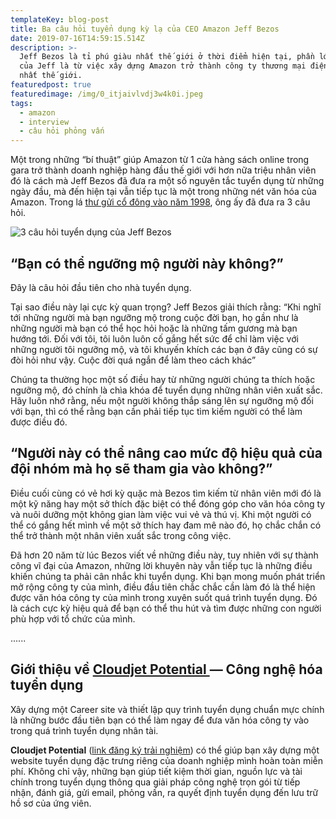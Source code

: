 ```yaml
---
templateKey: blog-post
title: Ba câu hỏi tuyển dụng kỳ lạ của CEO Amazon Jeff Bezos
date: 2019-07-16T14:59:15.514Z
description: >-
  Jeff Bezos là tỉ phú giàu nhất thế giới ở thời điểm hiện tại, phần lớn tài sản
  của Jeff là từ việc xây dựng Amazon trở thành công ty thương mại điện tử lớn
  nhất thế giới.
featuredpost: true
featuredimage: /img/0_itjaivlvdj3w4k0i.jpeg
tags:
  - amazon
  - interview
  - câu hỏi phỏng vấn
---
```

Một trong những “bí thuật” giúp Amazon từ 1 cửa hàng sách online trong gara trở thành doanh nghiệp hàng đầu thế giới với hơn nữa triệu nhân viên đó là cách mà Jeff Bezos đã đưa ra một số nguyên tắc tuyển dụng từ những ngày đầu, mà đến hiện tại vẫn tiếp tục là một trong những nét văn hóa của Amazon. Trong lá [thư gửi cổ đông vào năm 1998](https://t.co/b6A2QHgXeO), ông ấy đã đưa ra 3 câu hỏi.

![3 câu hỏi tuyển dụng của Jeff Bezos](/img/0_snbzi_zuu65_sro2.jpeg "3 câu hỏi tuyển dụng của Jeff Bezos")

## “Bạn có thể ngưỡng mộ người này không?”

Đây là câu hỏi đầu tiên cho nhà tuyển dụng.

Tại sao điều này lại cực kỳ quan trọng? Jeff Bezos giải thích rằng: “Khi nghĩ tới những người mà bạn ngưỡng mộ trong cuộc đời bạn, họ gần như là những người mà bạn có thể học hỏi hoặc là những tấm gương mà bạn hướng tới. Đối với tôi, tôi luôn luôn cố gắng hết sức để chỉ làm việc với những người tôi ngưỡng mộ, và tôi khuyến khích các bạn ở đây cũng có sự đòi hỏi như vậy. Cuộc đời quá ngắn để làm theo cách khác”

Chúng ta thường học một số điều hay từ những người chúng ta thích hoặc ngưỡng mộ, đó chính là chìa khóa để tuyển dụng những nhân viên xuất sắc. Hãy luôn nhớ rằng, nếu một người không thắp sáng lên sự ngưỡng mộ đối với bạn, thì có thể rằng bạn cần phải tiếp tục tìm kiếm người có thể làm được điều đó.

## “Người này có thể nâng cao mức độ hiệu quả của đội nhóm mà họ sẽ tham gia vào không?”

Điều cuối cùng có vẻ hơi kỳ quặc mà Bezos tìm kiếm từ nhân viên mới đó là một kỹ năng hay một sở thích đặc biệt có thể đóng góp cho văn hóa công ty và nuôi dưỡng một không gian làm việc vui vẻ và thú vị. Khi một người có thể có gắng hết mình về một sở thích hay đam mê nào đó, họ chắc chắn có thể trở thành một nhân viên xuất sắc trong công việc.

Đã hơn 20 năm từ lúc Bezos viết về những điều này, tuy nhiên với sự thành công vĩ đại của Amazon, những lời khuyên này vẫn tiếp tục là những điều khiến chúng ta phải cân nhắc khi tuyển dụng. Khi bạn mong muốn phát triển mở rộng công ty của mình, điều đầu tiên chắc chắc cần làm đó là thể hiện được văn hóa công ty của mình trong xuyên suốt quá trình tuyển dụng. Đó là cách cực kỳ hiệu quả để bạn có thể thu hút và tìm được những con người phù hợp với tổ chức của mình.



......



## Giới thiệu về [Cloudjet Potential ](https://www.cloudjetpotential.com/?cpid=startup)— Công nghệ hóa tuyển dụng

Xây dựng một Career site và thiết lập quy trình tuyển dụng chuẩn mực chính là những bước đầu tiên bạn có thể làm ngay để đưa văn hóa công ty vào trong quá trình tuyển dụng nhân tài.

**Cloudjet Potential** ([link đăng ký trải nghiệm](https://www.cloudjetpotential.com/?cpid=startup)) có thể giúp bạn xây dựng một website tuyển dụng đặc trưng riêng của doanh nghiệp mình hoàn toàn miễn phí. Không chỉ vậy, những bạn giúp tiết kiệm thời gian, nguồn lực và tài chính trong tuyển dụng thông qua giải pháp công nghệ trọn gói từ tiếp nhận, đánh giá, gửi email, phỏng vấn, ra quyết định tuyển dụng đến lưu trữ hồ sơ của ứng viên.

